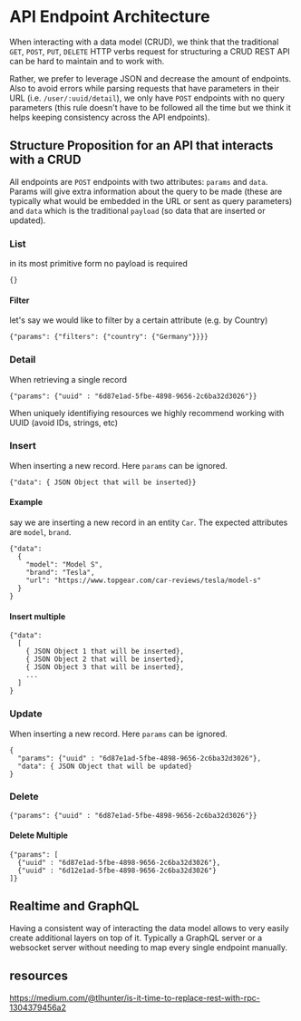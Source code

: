 # API Endpoint Architecture

When interacting with a data model (CRUD), we think that the traditional `GET`, `POST`, `PUT`, `DELETE` HTTP verbs request for structuring a CRUD REST API can be hard to maintain and to work with.

Rather, we prefer to leverage JSON and decrease the amount of endpoints. Also to avoid errors while parsing requests that have parameters in their URL (i.e. `/user/:uuid/detail`), we only have `POST` endpoints with no query parameters (this rule doesn't have to be followed all the time but we think it helps keeping consistency across the API endpoints).

## Structure Proposition for an API that interacts with a CRUD

All endpoints are `POST` endpoints with two attributes: `params` and `data`. Params will give extra information about the query to be made (these are typically what would be embedded in the URL or sent as query parameters) and `data` which is the traditional `payload` (so data that are inserted or updated).

### List

in its most primitive form no payload is required
```
{}
```

#### Filter

let's say we would like to filter by a certain attribute (e.g. by Country)

```
{"params": {"filters": {"country": {"Germany"}}}}
```

### Detail

When retrieving a single record

```
{"params": {"uuid" : "6d87e1ad-5fbe-4898-9656-2c6ba32d3026"}}
```

When uniquely identifiying resources we highly recommend working with UUID (avoid IDs, strings, etc)

### Insert

When inserting a new record. Here `params` can be ignored.

```
{"data": { JSON Object that will be inserted}}
```

#### Example

say we are inserting a new record in an entity `Car`. The expected attributes are `model`, `brand`.

```
{"data":
  {
    "model": "Model S",
    "brand": "Tesla",
    "url": "https://www.topgear.com/car-reviews/tesla/model-s"
  }
}
```

#### Insert multiple
```
{"data": 
  [
    { JSON Object 1 that will be inserted},
    { JSON Object 2 that will be inserted},
    { JSON Object 3 that will be inserted},
    ...
  ]
}
```


### Update

When inserting a new record. Here `params` can be ignored.

```
{
  "params": {"uuid" : "6d87e1ad-5fbe-4898-9656-2c6ba32d3026"},
  "data": { JSON Object that will be updated}
}
```

### Delete

```
{"params": {"uuid" : "6d87e1ad-5fbe-4898-9656-2c6ba32d3026"}}
```

#### Delete Multiple

```
{"params": [
  {"uuid" : "6d87e1ad-5fbe-4898-9656-2c6ba32d3026"},
  {"uuid" : "6d12e1ad-5fbe-4898-9656-2c6ba32d3026"}
]}
```

## Realtime and GraphQL

Having a consistent way of interacting the data model allows to very easily create additional layers on top of it. Typically a GraphQL server or a websocket server without needing to map every single endpoint manually.

## resources

https://medium.com/@tlhunter/is-it-time-to-replace-rest-with-rpc-1304379456a2

